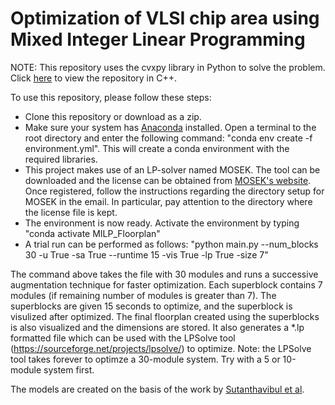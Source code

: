 # Optimization of VLSI chip area using Mixed Integer Linear Programming

NOTE: This repository uses the cvxpy library in Python to solve the problem. Click [here](https://github.com/ShuvoNewaz/MILP-VLSI-Floorplanning-CPP) to view the repository in C++.

To use this repository, please follow these steps:

- Clone this repository or download as a zip.
- Make sure your system has [Anaconda](https://www.anaconda.com/download) installed. Open a terminal to the root directory and enter the following command: "conda env create -f environment.yml". This will create a conda environment with the required libraries.
- This project makes use of an LP-solver named MOSEK. The tool can be downloaded and the license can be obtained from [MOSEK's website](https://www.mosek.com/resources/getting-started/). Once registered, follow the instructions regarding the directory setup for MOSEK in the email. In particular, pay attention to the directory where the license file is kept.
- The environment is now ready. Activate the environment by typing
    "conda activate MILP_Floorplan"
- A trial run can be performed as follows:
    "python main.py --num_blocks 30 -u True -sa True --runtime 15 -vis True -lp True -size 7"

The command above takes the file with 30 modules and runs a successive augmentation technique for faster optimization. Each superblock contains 7 modules (if remaining number of modules is greater than 7). The superblocks are given 15 seconds to optimize, and the superblock is visulized after optimized. The final floorplan created using the superblocks is also visualized and the dimensions are stored. It also generates a *.lp formatted file which can be used with the LPSolve tool (https://sourceforge.net/projects/lpsolve/) to optimize. Note: the LPSolve tool takes forever to optimze a 30-module system. Try with a 5 or 10-module system first.

The models are created on the basis of the work by [Sutanthavibul et al](https://dl.acm.org/doi/abs/10.1145/123186.123255).